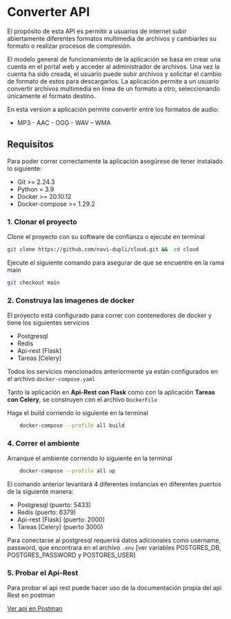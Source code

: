 # Converter API

El propósito de esta API es permitir a usuarios de internet subir abiertamente diferentes formatos multimedia de archivos y cambiarles su formato o realizar procesos de compresión.

El modelo general de funcionamiento de la aplicación se basa en crear una cuenta en el portal web y acceder al administrador de archivos. Una vez la cuenta ha sido creada, el usuario puede subir archivos y solicitar el cambio de formato de estos para descargarlos. La aplicación permite a un usuario convertir archivos multimedia en línea de un formato a otro, seleccionando únicamente el formato destino.

En esta version a aplicación permite convertir entre los formatos de audio:

- MP3 - AAC - OGG - WAV – WMA

## Requisitos

Para poder correr correctamente la aplicación asegúrese de tener instalado lo siguiente:

- Git >= 2.24.3
- Python = 3.9
- Docker >= 20.10.12
- Docker-compose >= 1.29.2

### 1. Clonar el proyecto

Clone el proyecto con su software de confianza o ejecute en terminal

```bash
git clone https://github.com/navi-dupli/cloud.git &&  cd cloud
```

Ejecute el siguiente comando para asegurar de que se encuentre en la rama main

```bash
git checkout main
```

### 2. Construya las imagenes de docker

El proyecto está configurado para correr con contenedores de docker y tiene los siguientes servicios 

- Postgresql
- Redis
- Api-rest [Flask]
- Tareas [Celery] 

Todos los servicios mencionados anteriormente ya están configurados en el archivo ```docker-compose.yaml```

Tanto la aplicación en **Api-Rest con Flask** como con la aplicación **Tareas con Celery**, se construyen con el archivo ```DockerFile```

Haga el build corriendo lo siguiente en la terminal
```bash 
    docker-compose --profile all build
```

### 4. Correr el ambiente

Arranque el ambiente corriendo lo siguiente en la terminal
```bash 
    docker-compose --profile all up 
```
El comando anterior levantará 4 diferentes instancias en diferentes puertos de la siguiente manera:

- Postgresql (puerto: 5433)
- Redis (puerto: 6379)
- Api-rest [Flask] (puerto: 2000)
- Tareas [Celery]  (puerto 3000)

Para conectarse al postgresql requerirá datos adicionales como username, password, que encontrara en el archivo ```.env``` [ver variables POSTGRES_DB, POSTGRES_PASSWORD y POSTGRES_USER]

### 5. Probar el Api-Rest

Para probar el api rest puede hacer uso de la documentación propia del api Rest en postman

[Ver api en Postman](https://documenter.getpostman.com/view/8109655/2s84DrPMEr)


